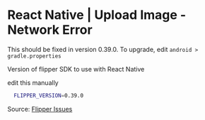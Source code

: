 # React Native | Upload Image - Network Error

This should be fixed in version 0.39.0. To upgrade, edit `android > gradle.properties`

Version of flipper SDK to use with React Native

edit this manually
```bash
  FLIPPER_VERSION=0.39.0  
```

Source: [Flipper Issues](https://github.com/facebook/flipper/issues/993#issuecomment-619823916)
